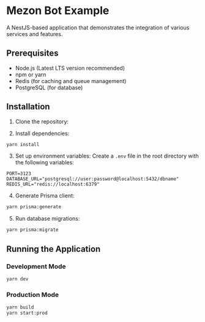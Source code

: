 # Mezon Bot Example

A NestJS-based application that demonstrates the integration of various services and features.

## Prerequisites

- Node.js (Latest LTS version recommended)
- npm or yarn
- Redis (for caching and queue management)
- PostgreSQL (for database)

## Installation

1. Clone the repository:

2. Install dependencies:

```bash
yarn install
```

3. Set up environment variables:
   Create a `.env` file in the root directory with the following variables:

```env
PORT=3123
DATABASE_URL="postgresql://user:password@localhost:5432/dbname"
REDIS_URL="redis://localhost:6379"
```

4. Generate Prisma client:

```bash
yarn prisma:generate
```

5. Run database migrations:

```bash
yarn prisma:migrate
```

## Running the Application

### Development Mode

```bash
yarn dev
```

### Production Mode

```bash
yarn build
yarn start:prod
```
